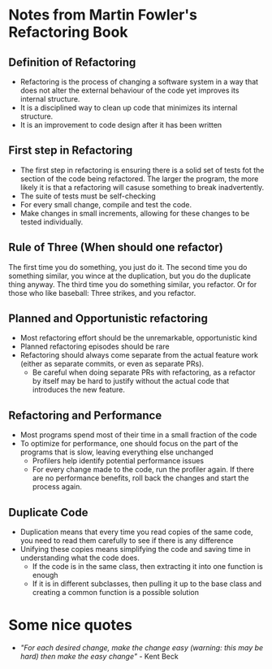 # Notes from Martin Fowler's Refactoring Book

## Definition of Refactoring
- Refactoring is the process of changing a software system in a way that does not alter the external behaviour of the code yet improves its internal structure. 
- It is a disciplined way to clean up code that minimizes its internal structure. 
- It is an improvement to code design after it has been written

## First step in Refactoring
- The first step in refactoring is ensuring there is a solid set of tests fot the section of the code being refactored. The larger the program, the more likely it is that a refactoring will casuse something to break inadvertently. 
- The suite of tests must be self-checking
- For every small change, compile and test the code.
- Make changes in small increments, allowing for these changes to be tested individually.

## Rule of Three (When should one refactor)
The first time you do something, you just do it. The second time you do something similar, you wince at the duplication, but you do the duplicate thing anyway. The third time you do something similar, you refactor.
Or for those who like baseball: Three strikes, and you refactor.


## Planned and Opportunistic refactoring
- Most refactoring effort should be the unremarkable, opportunistic kind
- Planned refactoring episodes should be rare
- Refactoring should always come separate from the actual feature work (either as separate commits, or even as separate PRs). 
	- Be careful when doing separate PRs with refactoring, as a refactor by itself may be hard to justify without the actual code that introduces the new feature.

## Refactoring and Performance
- Most programs spend most of their time in a small fraction of the code
- To optimize for performance, one should focus on the part of the programs that is slow, leaving everything else unchanged
	- Profilers help identify potential performance issues
	- For every change made to the code, run the profiler again. If there are no performance benefits, roll back the changes and start the process again.

## Duplicate Code
- Duplication means that every time you read copies of the same code, you need to read them carefully to see if there is any difference
- Unifying these copies means simplifying the code and saving time in understanding what the code does.
	- If the code is in the same class, then extracting it into one function is enough
	- If it is in different subclasses, then pulling it up to the base class and creating a common function is a possible solution

# Some nice quotes
- _"For each desired change, make the change easy (warning: this may be hard) then make the easy change"_ - Kent Beck






